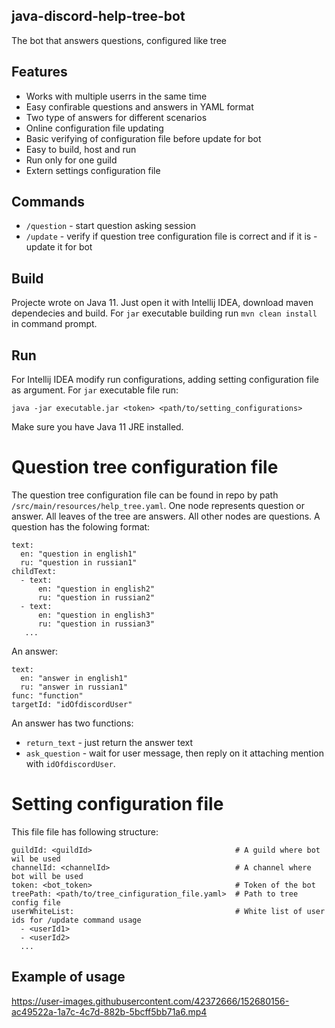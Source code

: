 ## java-discord-help-tree-bot
The bot that answers questions, configured like tree

## Features
- Works with multiple userrs in the same time
- Easy confirable questions and answers in YAML format
- Two type of answers for different scenarios 
- Online configuration file updating
- Basic verifying of configuration file before update for bot
- Easy to build, host and run
- Run only for one guild 
- Extern settings configuration file

## Commands
- `/question` - start question asking session
- `/update` - verify if question tree configuration file is correct and if it is - update it for bot

## Build
Projecte wrote on Java 11.
Just open it with Intellij IDEA, download maven dependecies and build. 
For `jar` executable building run `mvn clean install` in command prompt.

## Run
For Intellij IDEA modify run configurations, adding setting configuration file as argument. For `jar` executable file run:
```
java -jar executable.jar <token> <path/to/setting_configurations>
```
Make sure you have Java 11 JRE installed.

# Question tree configuration file
The question tree configuration file can be found in repo by path `/src/main/resources/help_tree.yaml`.
One node represents question or answer. All leaves of the tree are answers. All other nodes are questions.
A question has the folowing format:
```
text:
  en: "question in english1"
  ru: "question in russian1"
childText:
  - text:
      en: "question in english2"
      ru: "question in russian2"
  - text:
      en: "question in english3"
      ru: "question in russian3"
   ...
```
An answer:
```
text:
  en: "answer in english1"
  ru: "answer in russian1"
func: "function"
targetId: "idOfdiscordUser"
```
An answer has two functions:
- `return_text` - just return the answer text
- `ask_question` - wait for user message, then reply on it attaching mention with `idOfdiscordUser`.

# Setting configuration file
This file file has following structure:
```
guildId: <guildId>                                # A guild where bot wil be used
channelId: <channelId>                            # A channel where bot will be used
token: <bot_token>                                # Token of the bot
treePath: <path/to/tree_cinfiguration_file.yaml>  # Path to tree config file 
userWhiteList:                                    # White list of user ids for /update command usage
  - <userId1>
  - <userId2>
  ...
```

## Example of usage
https://user-images.githubusercontent.com/42372666/152680156-ac49522a-1a7c-4c7d-882b-5bcff5bb71a6.mp4

